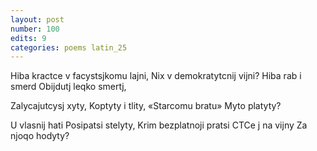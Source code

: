 ```yaml
---
layout: post
number: 100
edits: 9
categories: poems latin_25
---
```


Hiba kractce v facystsjkomu lajni,
Nix v demokratytcnij vijni?
Hiba rab i smerd
Obijdutj leqko smertj,

Zalycajutcysj xyty,
Koptyty i tlity,
«Starcomu bratu»
Myto platyty?

U vlasnij hati 
Posipatsi stelyty,
Krim bezplatnoji pratsi
CTCe j na vijny 
Za njoqo hodyty?
